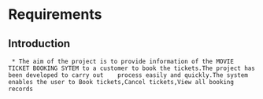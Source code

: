 # Requirements
## Introduction
     * The aim of the project is to provide information of the MOVIE TICKET BOOKING SYTEM to a customer to book the tickets.The project has been developed to carry out    process easily and quickly.The system enables the user to Book tickets,Cancel tickets,View all booking records
